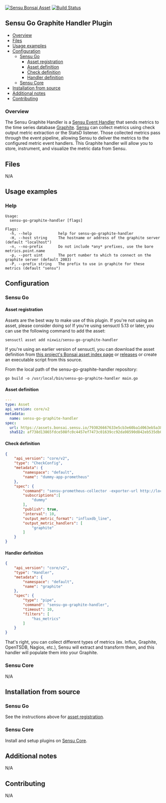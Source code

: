 [![Sensu Bonsai Asset](https://img.shields.io/badge/Bonsai-Download%20Me-brightgreen.svg?colorB=89C967&logo=sensu)](https://bonsai.sensu.io/assets/nixwiz/sensu-go-graphite-handler)
[ ![Build Status](https://travis-ci.org/nixwiz/sensu-go-graphite-handler.svg?branch=master)](https://travis-ci.org/nixwiz/sensu-go-graphite-handler)

## Sensu Go Graphite Handler Plugin

- [Overview](#overview)
- [Files](#files)
- [Usage examples](#usage-examples)
- [Configuration](#configuration)
  - [Sensu Go](#sensu-go)
    - [Asset registration](#asset-registration)
    - [Asset definition](#asset-definition)
    - [Check definition](#check-definition)
    - [Handler definition](#handler-definition)
  - [Sensu Core](#sensu-core)
- [Installation from source](#installation-from-source)
- [Additional notes](#additional-notes)
- [Contributing](#contributing)

### Overview

The Sensu Graphite Handler is a [Sensu Event Handler][3] that sends metrics to the time series database [Graphite][2]. [Sensu][1] can collect metrics using check output metric extraction or the StatsD listener. Those collected metrics
pass through the event pipeline, allowing Sensu to deliver the metrics to the configured metric event handlers. This Graphite handler will allow you to store, instrument, and visualize the metric data from Sensu.

## Files

N/A

## Usage examples

### Help

```
Usage:
  sensu-go-graphite-handler [flags]

Flags:
  -h, --help            help for sensu-go-graphite-handler
  -H, --host string     The hostname or address of the graphite server (default "localhost")
  -n, --no-prefix       Do not include *any* prefixes, use the bare metrics.point.name
  -p, --port uint       The port number to which to connect on the graphite server (default 2003)
  -P, --prefix string   The prefix to use in graphite for these metrics (default "sensu")
```

## Configuration
### Sensu Go
#### Asset registration

Assets are the best way to make use of this plugin. If you're not using an asset, please consider doing so! If you're using sensuctl 5.13 or later, you can use the following command to add the asset: 

`sensuctl asset add nixwiz/sensu-go-graphite-handler`

If you're using an earlier version of sensuctl, you can download the asset definition from [this project's Bonsai asset index page][5] or [releases][4] or create an executable script from this source.

From the local path of the sensu-go-graphite-handler repository:
```
go build -o /usr/local/bin/sensu-go-graphite-handler main.go
```

#### Asset definition

```yaml
---
type: Asset
api_version: core/v2
metadata:
  name: sensu-go-graphite-handler
spec:
  url: https://assets.bonsai.sensu.io/793026667633e5cb3e60ba1d063eb5a38ac9cd6b/sensu-go-graphite-handler_0.3.0_linux_amd64.tar.gz
  sha512: af738d13865fdce508fc0c4457ef7473c01639cc92da98590d842eb535db0b51bccdef5c310adf0135b5e3b3677487fe7a1b4370ae3028367bc8117c3fb1824c
```

#### Check definition

```json
{
    "api_version": "core/v2",
    "type": "CheckConfig",
    "metadata": {
        "namespace": "default",
        "name": "dummy-app-prometheus"
    },
    "spec": {
        "command": "sensu-prometheus-collector -exporter-url http://localhost:8080/metrics",
        "subscriptions":[
            "dummy"
        ],
        "publish": true,
        "interval": 10,
        "output_metric_format": "influxdb_line",
        "output_metric_handlers": [
            "graphite"
        ]
    }
}
```

#### Handler definition

```json
{
    "api_version": "core/v2",
    "type": "Handler",
    "metadata": {
        "namespace": "default",
        "name": "graphite"
    },
    "spec": {
        "type": "pipe",
        "command": "sensu-go-graphite-handler",
        "timeout": 10,
        "filters": [
            "has_metrics"
        ]
    }
}
```

That's right, you can collect different types of metrics (ex. Influx, Graphite, OpenTSDB, Nagios, etc.), Sensu will extract and transform them, and this handler will populate them into your Graphite.

### Sensu Core

N/A

## Installation from source

### Sensu Go

See the instructions above for [asset registration][7].

### Sensu Core

Install and setup plugins on [Sensu Core][6].

## Additional notes

N/A

## Contributing

N/A

[1]: https://github.com/sensu/sensu-go
[2]: https://graphiteapp.org
[3]: https://docs.sensu.io/sensu-go/latest/reference/handlers/#how-do-sensu-handlers-work
[4]: https://github.com/nixwiz/sensu-go-graphite-handler/releases
[5]: https://bonsai.sensu.io/assets/nixwiz/sensu-go-graphite-handler
[6]: https://docs.sensu.io/sensu-core/latest/installation/installing-plugins/
[7]: #asset-registration
